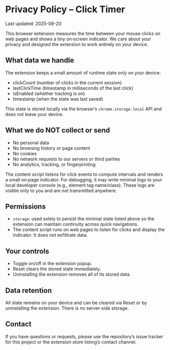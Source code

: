# Privacy Policy – Click Timer

Last updated: 2025-08-20

This browser extension measures the time between your mouse clicks on web pages and shows a tiny on‑screen indicator. We care about your privacy and designed the extension to work entirely on your device.

## What data we handle

The extension keeps a small amount of runtime state only on your device:
- clickCount (number of clicks in the current session)
- lastClickTime (timestamp in milliseconds of the last click)
- isEnabled (whether tracking is on)
- timestamp (when the state was last saved)

This state is stored locally via the browser’s `chrome.storage.local` API and does not leave your device.

## What we do NOT collect or send

- No personal data
- No browsing history or page content
- No cookies
- No network requests to our servers or third parties
- No analytics, tracking, or fingerprinting

The content script listens for click events to compute intervals and renders a small on‑page indicator. For debugging, it may write minimal logs to your local developer console (e.g., element tag name/class). These logs are visible only to you and are not transmitted anywhere.

## Permissions

- `storage`: used solely to persist the minimal state listed above so the extension can maintain continuity across quick navigations.
- The content script runs on web pages to listen for clicks and display the indicator. It does not exfiltrate data.

## Your controls

- Toggle on/off in the extension popup.
- Reset clears the stored state immediately.
- Uninstalling the extension removes all of its stored data.

## Data retention

All state remains on your device and can be cleared via Reset or by uninstalling the extension. There is no server‑side storage.

## Contact

If you have questions or requests, please use the repository’s issue tracker for this project or the extension store listing’s contact channel.
